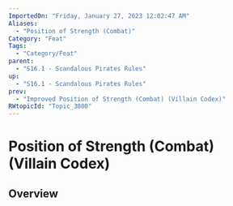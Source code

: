 ```yaml
---
ImportedOn: "Friday, January 27, 2023 12:02:47 AM"
Aliases:
  - "Position of Strength (Combat)"
Category: "Feat"
Tags:
  - "Category/Feat"
parent:
  - "S16.1 - Scandalous Pirates Rules"
up:
  - "S16.1 - Scandalous Pirates Rules"
prev:
  - "Improved Position of Strength (Combat) (Villain Codex)"
RWtopicId: "Topic_3800"
---
```

# Position of Strength (Combat) (Villain Codex)
## Overview
